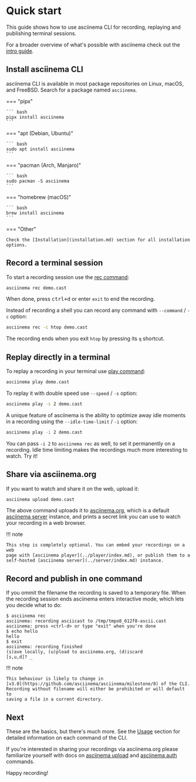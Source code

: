 # Quick start

This guide shows how to use asciinema CLI for recording, replaying and
publishing terminal sessions.

For a broader overview of what's possible with asciinema check out the [intro
guide](../../getting-started.md).

## Install asciinema CLI

asciinema CLI is available in most package repositories on Linux, macOS, and
FreeBSD. Search for a package named `asciinema`.

=== "pipx"

    ``` bash
    pipx install asciinema
    ```

=== "apt (Debian, Ubuntu)"

    ``` bash
    sudo apt install asciinema
    ```

=== "pacman (Arch, Manjaro)"

    ``` bash
    sudo pacman -S asciinema
    ```

=== "homebrew (macOS)"

    ``` bash
    brew install asciinema
    ```

=== "Other"

    Check the [Installation](installation.md) section for all installation
    options.

## Record a terminal session

To start a recording session use the [rec
command](usage.md#asciinema-rec-filename):

```sh
asciinema rec demo.cast
```

When done, press <kbd>ctrl+d</kbd> or enter `exit` to end the recording.

Instead of recording a shell you can record any command with `--command` / `-c`
option:

```sh
asciinema rec -c htop demo.cast
```

The recording ends when you exit `htop` by pressing its `q` shortcut.

## Replay directly in a terminal

To replay a recording in your terminal use [play
command](usage.md#asciinema-play-filename):

```sh
asciinema play demo.cast
```

To replay it with double speed use `--speed` / `-s` option:

```sh
asciinema play -s 2 demo.cast
```

A unique feature of asciinema is the ability to optimize away idle moments in a
recording using the `--idle-time-limit` / `-i` option:

```sh
asciinema play -i 2 demo.cast
```

You can pass `-i 2` to `asciinema rec` as well, to set it permanently on a
recording. Idle time limiting makes the recordings much more interesting to
watch. Try it!

## Share via asciinema.org

If you want to watch and share it on the web, upload it:

```sh
asciinema upload demo.cast
```

The above command uploads it to [asciinema.org](https://asciinema.org), which is
a default [asciinema server](../server/index.md) instance, and prints a secret
link you can use to watch your recording in a web browser.

!!! note

    This step is completely optional. You can embed your recordings on a web
    page with [asciinema player](../player/index.md), or publish them to a
    self-hosted [asciinema server](../server/index.md) instance.

## Record and publish in one command

If you ommit the filename the recording is saved to a temporary file. When the
recording session ends asciinema enters interactive mode, which lets you decide
what to do:

```console
$ asciinema rec
asciinema: recording asciicast to /tmp/tmpo8_612f8-ascii.cast
asciinema: press <ctrl-d> or type "exit" when you're done
$ echo hello
hello
$ exit
asciinema: recording finished
(s)ave locally, (u)pload to asciinema.org, (d)iscard
[s,u,d]? _
```

!!! note

    This behaviour is likely to change in
    [v3.0](https://github.com/asciinema/asciinema/milestone/8) of the CLI.
    Recording without filename will either be prohibited or will default to
    saving a file in a current directory.

## Next

These are the basics, but there's much more. See the [Usage](usage.md) section
for detailed information on each command of the CLI.

If you're interested in sharing your recordings via asciinema.org please
familiarize yourself with docs on [asciinema
upload](usage.md#asciinema-upload-filename) and [asciinema
auth](usage.md#asciinema-auth) commands.

Happy recording!
